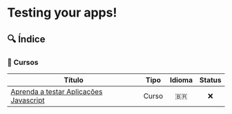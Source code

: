 # Testing your apps!

## 🔍 Índice

### 📁 **Cursos**

| Título      | Tipo | Idioma      | Status  | 
| ---------- | ---------- | :------: | :-----: |
| [Aprenda a testar Aplicações Javascript](https://www.javascript.tv.br/) | Curso | 🇧🇷  | ❌ 